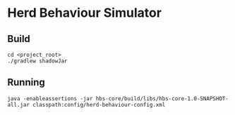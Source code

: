 # Herd Behaviour Simulator

## Build
```
cd <project_root>
./gradlew shadowJar
```

## Running
```
java -enableassertions -jar hbs-core/build/libs/hbs-core-1.0-SNAPSHOT-all.jar classpath:config/herd-behaviour-config.xml
```
